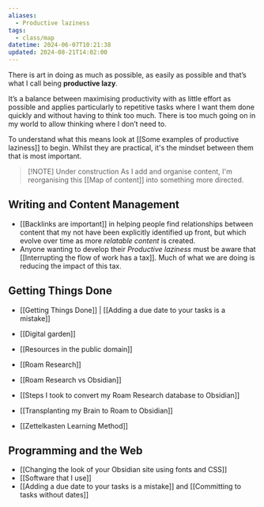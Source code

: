```yaml
---
aliases:
  - Productive laziness
tags:
  - class/map
datetime: 2024-06-07T10:21:38
updated: 2024-08-21T14:02:00
---
```

There is art in doing as much as possible, as easily as possible and that’s what I call being **productive lazy**.

It’s a balance between maximising productivity with as little effort as possible and applies particularly to repetitive tasks where I want them done quickly and without having to think too much. There is too much going on in my world to allow thinking where I don’t need to.

To understand what this means look at [[Some examples of productive laziness]] to begin. Whilst they are practical, it's the mindset between them that is most important.

> [!NOTE] Under construction
> As I add and organise content, I'm reorganising this [[Map of content]] into something more directed.
## Writing and Content Management
- [[Backlinks are important]] in helping people find relationships between content that my not have been explicitly identified up front, but which evolve over time as more *relatable content* is created.
- Anyone wanting to develop their *Productive laziness* must be aware that [[Interrupting the flow of work has a tax]]. Much of what we are doing is reducing the impact of this tax.

## Getting Things Done
- [[Getting Things Done]] | [[Adding a due date to your tasks is a mistake]]

- [[Digital garden]]
- [[Resources in the public domain]]
- [[Roam Research]]
- [[Roam Research vs Obsidian]]
- [[Steps I took to convert my Roam Research database to Obsidian]]
- [[Transplanting my Brain to Roam to Obsidian]]
- [[Zettelkasten Learning Method]]

## Programming and the Web
- [[Changing the look of your Obsidian site using fonts and CSS]]
- [[Software that I use]]
- [[Adding a due date to your tasks is a mistake]] and [[Committing to tasks without dates]]